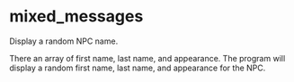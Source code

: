 # mixed_messages
Display a random NPC name.

There an array of first name, last name, and appearance.
The program will display a random first name, last name, and appearance for the NPC.
